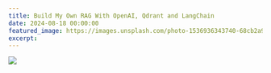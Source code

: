 ```yaml
---
title: Build My Own RAG With OpenAI, Qdrant and LangChain
date: 2024-08-18 00:00:00
featured_image: https://images.unsplash.com/photo-1536936343740-68cb2a95f935
excerpt:
---
```


![](https://images.unsplash.com/photo-1536936343740-68cb2a95f935)

